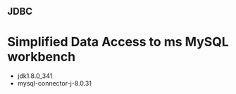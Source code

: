 ## JDBC 

# Simplified Data Access to ms MySQL workbench

*  jdk1.8.0_341
* mysql-connector-j-8.0.31
